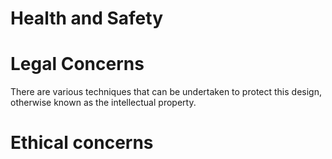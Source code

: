 # Health and Safety




# Legal Concerns
There are various techniques that can be undertaken to protect this design, otherwise known as the intellectual property.




# Ethical concerns

